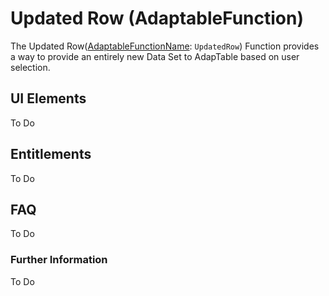 # Updated Row (AdaptableFunction)

The Updated Row([AdaptableFunctionName](https://api.adaptabletools.com/modules/_src_predefinedconfig_common_types_.html#adaptablefunctionname): `UpdatedRow`) Function provides a way to provide an entirely new Data Set to AdapTable based on user selection.


## UI Elements
To Do

## Entitlements
To Do

## FAQ

To Do

### Further Information

To Do

